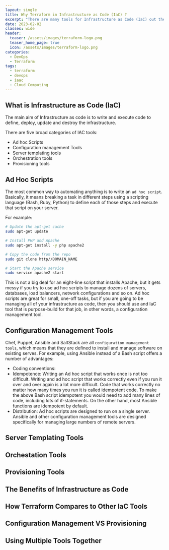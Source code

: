 ```yaml
---
layout: single
title: Why Terraform in Infrastructure as Code (IaC) ?
excerpt: "There are many tools for Infrastructure as Code (IaC) out there such as Chef, Puppet, Ansible, SaltStack, CloudFormation, Heat... In this article it is going to be explained how to go for the best tools for your Infrastructure and why Terraform is a tool you must, at least, take into consideration."
date: 2023-02-02
classes: wide
header:
  teaser: /assets/images/terraform-logo.png
  teaser_home_page: true
  icon: /assets/images/terraform-logo.png
categories:
  - DevOps
  - Terraform
tags:  
  - terraform
  - devops
  - iaac
  - Cloud Computing
---
```


## What is Infrastructure as Code (IaC)

The main aim of Infrastructure as code is to write and execute code to define, deploy, update and destroy the infrastructure.

There are five broad categories of IAC tools:
- Ad hoc Scripts
- Configuration management Tools
- Server templating tools
- Orchestration tools
- Provisioning tools

## Ad Hoc Scripts

The most common way to automating anything is to write an `ad hoc script`. Basically, it means breaking a task in different steps using a scripting language (Bash, Ruby, Python) to define each of those steps and execute that script on your server.

For example:
```bash
# Update the apt-get cache
sudo apt-get update

# Install PHP and Apache
sudo apt-get install -y php apache2

# Copy the code from the repo
sudo git clone http//DOMAIN_NAME

# Start the Apache service
sudo service apache2 start
```

This is not a big deal for an eight-line script that installs Apache, but it gets messy if you try to use ad hoc scripts to manage dozens of servers, databases, load balancers, network configurations and so on. Ad hoc scripts are great for small, one-off tasks, but if you are going to be managing all of your infrastructure as code, then you should use and IaC tool that is purpose-build for that job, in other words, a configuration management tool.

## Configuration Management Tools

Chef, Puppet, Ansible and SaltStack are all `configuration management tools`, which means that they are defined to install and manage software on existing serves.
For example, using Ansible instead of a Bash script offers a number of advantages:
- Coding conventions:
- Idempotence: Writing an Ad hoc script that works once is not too difficult. Writing and ad hoc script that works correctly even if you run it over and over again is a lot more difficult. Code that works correctly no matter how many times you run it is called idempotent code. To make the above Bash script idempotent you would need to add many lines of code, including lots of if-statements. On the other hand, most Ansible functions are idempotent by default.
- Distribution: Ad hoc scripts are designed to run on a single server. Ansible and other configuration management tools are designed specifically for managing large numbers of remote servers.

## Server Templating Tools

## Orchestation Tools

## Provisioning Tools

## The Benefits of Infrastructure as Code

## How Terraform Compares to Other IaC Tools

## Configuration Management VS Provisioning

## Using Multiple Tools Together
